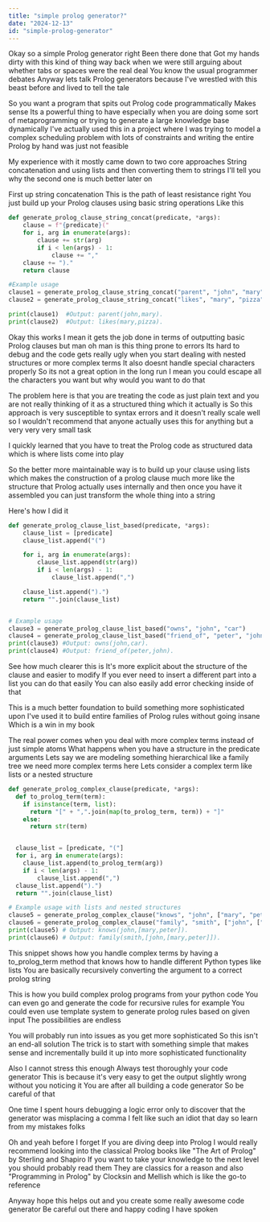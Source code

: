 ```yaml
---
title: "simple prolog generator?"
date: "2024-12-13"
id: "simple-prolog-generator"
---
```


Okay so a simple Prolog generator right Been there done that Got my hands dirty with this kind of thing way back when we were still arguing about whether tabs or spaces were the real deal You know the usual programmer debates Anyway lets talk Prolog generators because I've wrestled with this beast before and lived to tell the tale

So you want a program that spits out Prolog code programmatically Makes sense Its a powerful thing to have especially when you are doing some sort of metaprogramming or trying to generate a large knowledge base dynamically I've actually used this in a project where I was trying to model a complex scheduling problem with lots of constraints and writing the entire Prolog by hand was just not feasible

My experience with it mostly came down to two core approaches String concatenation and using lists and then converting them to strings I'll tell you why the second one is much better later on

First up string concatenation This is the path of least resistance right You just build up your Prolog clauses using basic string operations Like this

```python
def generate_prolog_clause_string_concat(predicate, *args):
    clause = f"{predicate}("
    for i, arg in enumerate(args):
        clause += str(arg)
        if i < len(args) - 1:
            clause += ","
    clause += ")."
    return clause

#Example usage
clause1 = generate_prolog_clause_string_concat("parent", "john", "mary")
clause2 = generate_prolog_clause_string_concat("likes", "mary", "pizza")

print(clause1)  #Output: parent(john,mary).
print(clause2)  #Output: likes(mary,pizza).
```
Okay this works I mean it gets the job done in terms of outputting basic Prolog clauses but man oh man is this thing prone to errors Its hard to debug and the code gets really ugly when you start dealing with nested structures or more complex terms It also doesnt handle special characters properly So its not a great option in the long run I mean you could escape all the characters you want but why would you want to do that

The problem here is that you are treating the code as just plain text and you are not really thinking of it as a structured thing which it actually is So this approach is very susceptible to syntax errors and it doesn't really scale well so I wouldn't recommend that anyone actually uses this for anything but a very very very small task

I quickly learned that you have to treat the Prolog code as structured data which is where lists come into play

So the better more maintainable way is to build up your clause using lists which makes the construction of a prolog clause much more like the structure that Prolog actually uses internally and then once you have it assembled you can just transform the whole thing into a string

Here's how I did it

```python
def generate_prolog_clause_list_based(predicate, *args):
    clause_list = [predicate]
    clause_list.append("(")

    for i, arg in enumerate(args):
        clause_list.append(str(arg))
        if i < len(args) - 1:
            clause_list.append(",")

    clause_list.append(").")
    return "".join(clause_list)


# Example usage
clause3 = generate_prolog_clause_list_based("owns", "john", "car")
clause4 = generate_prolog_clause_list_based("friend_of", "peter", "john")
print(clause3) #Output: owns(john,car).
print(clause4) #Output: friend_of(peter,john).
```

See how much clearer this is It's more explicit about the structure of the clause and easier to modify If you ever need to insert a different part into a list you can do that easily You can also easily add error checking inside of that

This is a much better foundation to build something more sophisticated upon I've used it to build entire families of Prolog rules without going insane Which is a win in my book

The real power comes when you deal with more complex terms instead of just simple atoms What happens when you have a structure in the predicate arguments Lets say we are modeling something hierarchical like a family tree we need more complex terms here Lets consider a complex term like lists or a nested structure

```python
def generate_prolog_complex_clause(predicate, *args):
  def to_prolog_term(term):
    if isinstance(term, list):
      return "[" + ",".join(map(to_prolog_term, term)) + "]"
    else:
      return str(term)


  clause_list = [predicate, "("]
  for i, arg in enumerate(args):
    clause_list.append(to_prolog_term(arg))
    if i < len(args) - 1:
        clause_list.append(",")
  clause_list.append(").")
  return "".join(clause_list)

# Example usage with lists and nested structures
clause5 = generate_prolog_complex_clause("knows", "john", ["mary", "peter"])
clause6 = generate_prolog_complex_clause("family", "smith", ["john", ["mary", "peter"]])
print(clause5) # Output: knows(john,[mary,peter]).
print(clause6) # Output: family(smith,[john,[mary,peter]]).
```

This snippet shows how you handle complex terms by having a to_prolog_term method that knows how to handle different Python types like lists You are basically recursively converting the argument to a correct prolog string

This is how you build complex prolog programs from your python code You can even go and generate the code for recursive rules for example You could even use template system to generate prolog rules based on given input The possibilities are endless

You will probably run into issues as you get more sophisticated So this isn't an end-all solution The trick is to start with something simple that makes sense and incrementally build it up into more sophisticated functionality

Also I cannot stress this enough Always test thoroughly your code generator This is because it's very easy to get the output slightly wrong without you noticing it You are after all building a code generator So be careful of that

One time I spent hours debugging a logic error only to discover that the generator was misplacing a comma I felt like such an idiot that day so learn from my mistakes folks

Oh and yeah before I forget If you are diving deep into Prolog I would really recommend looking into the classical Prolog books like "The Art of Prolog" by Sterling and Shapiro If you want to take your knowledge to the next level you should probably read them They are classics for a reason and also "Programming in Prolog" by Clocksin and Mellish which is like the go-to reference

Anyway hope this helps out and you create some really awesome code generator Be careful out there and happy coding I have spoken
